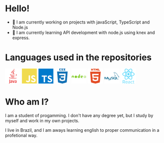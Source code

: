 ### <h1>Hello!</h1>

- 🔭 I am currently working on projects with javaScript, TypeScript and Node.js
- 🌱 I am currently learning API development with node.js using knex and express.

<h1>Languages used in the repositories</h1>
<div style="display inline-block">
  <img src="https://github.com/devicons/devicon/blob/master/icons/java/java-plain-wordmark.svg" width="50px" height="50px"/>
  <img src="https://github.com/devicons/devicon/blob/master/icons/javascript/javascript-plain.svg" width="50px" height="50px"/>
  <img src="https://github.com/devicons/devicon/blob/master/icons/typescript/typescript-plain.svg" width="50px" height="50px"/>
  <img src="https://github.com/devicons/devicon/blob/master/icons/css3/css3-plain-wordmark.svg" width="50px" height="50px"/>
  <img src="https://github.com/devicons/devicon/blob/master/icons/nodejs/nodejs-plain-wordmark.svg" width="50px" height="50px"/>
  <img src="https://github.com/devicons/devicon/blob/master/icons/html5/html5-plain-wordmark.svg" width="50px" height="50px"/>
  <img src="https://github.com/devicons/devicon/blob/master/icons/mysql/mysql-plain-wordmark.svg" width="50px" height="50px"/>
  <img src="https://github.com/devicons/devicon/blob/master/icons/react/react-original-wordmark.svg" width="50px" height="50px"/>
</div>

<h1>Who am I?</h1>
<p>I am a student of progamming. I don't have any degree yet, but I study by myself and work in my own projects.</p>
<p>I live in Brazil, and I am aways learning english to proper communication in a profetional way.</p>


